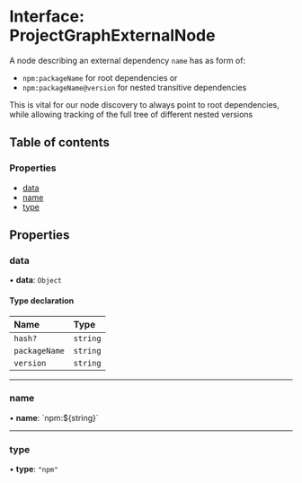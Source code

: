 # Interface: ProjectGraphExternalNode

A node describing an external dependency
`name` has as form of:

- `npm:packageName` for root dependencies or
- `npm:packageName@version` for nested transitive dependencies

This is vital for our node discovery to always point to root dependencies,
while allowing tracking of the full tree of different nested versions

## Table of contents

### Properties

- [data](../../devkit/documents/ProjectGraphExternalNode#data)
- [name](../../devkit/documents/ProjectGraphExternalNode#name)
- [type](../../devkit/documents/ProjectGraphExternalNode#type)

## Properties

### data

• **data**: `Object`

#### Type declaration

| Name          | Type     |
| :------------ | :------- |
| `hash?`       | `string` |
| `packageName` | `string` |
| `version`     | `string` |

---

### name

• **name**: \`npm:${string}\`

---

### type

• **type**: `"npm"`

